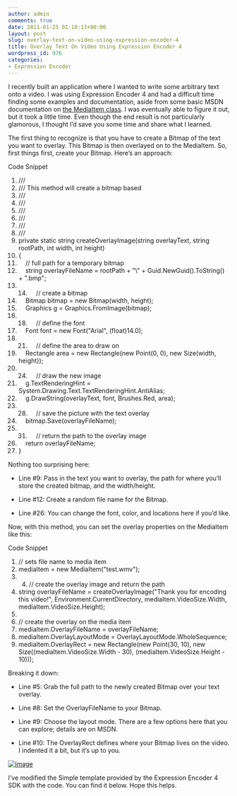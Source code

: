 ```yaml
---
author: admin
comments: true
date: 2011-01-25 01:10:13+00:00
layout: post
slug: overlay-text-on-video-using-expression-encoder-4
title: Overlay Text On Video Using Expression Encoder 4
wordpress_id: 976
categories:
- Expression Encoder
---
```


I recently built an application where I wanted to write some arbitrary text onto a video. I was using Expression Encoder 4 and had a difficult time finding some examples and documentation, aside from some basic MSDN documentation on [the MediaItem class](http://msdn.microsoft.com/en-us/library/ff396880(v=Expression.30).aspx). I was eventually able to figure it out, but it took a little time. Even though the end result is not particularly glamorous, I thought I’d save you some time and share what I learned.

 

The first thing to recognize is that you have to create a Bitmap of the text you want to overlay. This Bitmap is then overlayed on to the MediaItem. So, first things first, create your Bitmap. Here’s an approach:

 

  

Code Snippet

  1. /// <summary>
  2. /// This method will create a bitmap based 
  3. /// </summary>
  4. /// <param name="overlayText"></param>
  5. /// <param name="rootPath"></param>
  6. /// <param name="width"></param>
  7. /// <param name="height"></param>
  8. /// <returns></returns>
  9. private static string createOverlayImage(string overlayText, string rootPath, int width, int height)
  10. {
  11.     // full path for a temporary bitmap
  12.     string overlayFileName = rootPath + "\\" + Guid.NewGuid().ToString() + ".bmp";
  13.   14.     // create a bitmap
  15.     Bitmap bitmap = new Bitmap(width, height);
  16.     Graphics g = Graphics.FromImage(bitmap);
  17.   18.     // define the font
  19.     Font font = new Font("Arial", (float)14.0);
  20.   21.     // define the area to draw on
  22.     Rectangle area = new Rectangle(new Point(0, 0), new Size(width, height));
  23.   24.     // draw the new image
  25.     g.TextRenderingHint = System.Drawing.Text.TextRenderingHint.AntiAlias;
  26.     g.DrawString(overlayText, font, Brushes.Red, area);
  27.   28.     // save the picture with the text overlay
  29.     bitmap.Save(overlayFileName);
  30.   31.     // return the path to the overlay image
  32.     return overlayFileName;
  33. }

 

Nothing too surprising here:

 

  
  * Line #9: Pass in the text you want to overlay, the path for where you’ll store the created bitmap, and the width/height. 
   
  * Line #12: Create a random file name for the Bitmap. 
   
  * Line #26: You can change the font, color, and locations here if you’d like. 
 

Now, with this method, you can set the overlay properties on the MediaItem like this:

 

  

Code Snippet

  1. // sets file name to media item
  2. mediaItem = new MediaItem("test.wmv");
  3.   4. // create the overlay image and return the path
  5. string overlayFileName = createOverlayImage("Thank you for encoding this video!", Environment.CurrentDirectory, mediaItem.VideoSize.Width, mediaItem.VideoSize.Height);
  6.                 
  7. // create the overlay on the media item
  8. mediaItem.OverlayFileName = overlayFileName;
  9. mediaItem.OverlayLayoutMode = OverlayLayoutMode.WholeSequence;
  10. mediaItem.OverlayRect = new Rectangle(new Point(30, 10), new Size((mediaItem.VideoSize.Width - 30), (mediaItem.VideoSize.Height - 10)));

 

Breaking it down:

 

  
  * Line #5: Grab the full path to the newly created Bitmap over your text overlay. 
   
  * Line #8: Set the OverlayFileName to your Bitmap. 
   
  * Line #9: Choose the layout mode. There are a few options here that you can explore; details are on MSDN. 
   
  * Line #10: The OverlayRect defines where your Bitmap lives on the video. I indented it a bit, but it’s up to you. 
 

[![image](http://images.wadewegner.com/wordpress/2011/01/image_thumb1.png)](http://images.wadewegner.com/wordpress/2011/01/image1.png)

 

I’ve modified the Simple template provided by the Expression Encoder 4 SDK with the code. You can find it below. Hope this helps.

 
